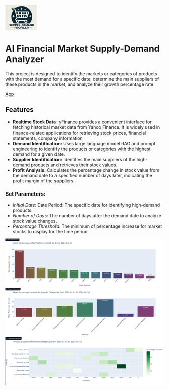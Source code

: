 <img src="example_images/icon.png" width="100" alt="alt text">

# AI Financial Market Supply-Demand Analyzer
This project is designed to identify the markets or categories of products with the most demand for a specific date, determine the main suppliers of these products in the market, and analyze their growth percentage rate.

[App](https://huggingface.co/spaces/reab5555/AI-Financial-Market-Supply-Demand-Analyzer)

## Features
- **Realtime Stock Data:** yFinance provides a convenient interface for fetching historical market data from Yahoo Finance. It is widely used in finance-related applications for retrieving stock prices, financial statements, company information
- **Demand Identification:** Uses large language model RAG and prompt engineering to identify the products or categories with the highest demand for a given date.   
- **Supplier Identification:** Identifies the main suppliers of the high-demand products and retrieves their stock values.   
- **Profit Analysis:** Calculates the percentage change in stock value from the demand date to a specified number of days later, indicating the profit margin of the suppliers.   

    
### Set Parameters:    
 
- *Initial Date*: Date Period: The specific date for identifying high-demand products.   
- *Number of Days*: The number of days after the demand date to analyze stock value changes.   
- *Percentage Threshold*: The minimum of percentage increase for market stocks to display for the time period.

<img src="example_images/output_1.png" width="800" alt="alt text">
<img src="example_images/output_2.png" width="800" alt="alt text">
<img src="example_images/output_3.png" width="800" alt="alt text">
